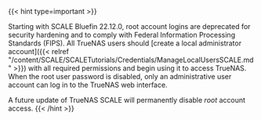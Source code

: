 ---
---

{{< hint type=important >}}

Starting with SCALE Bluefin 22.12.0, root account logins are deprecated for security hardening and to comply with Federal Information Processing Standards (FIPS).
All TrueNAS users should [create a local administrator account]({{< relref "/content/SCALE/SCALETutorials/Credentials/ManageLocalUsersSCALE.md" >}}) with all required permissions and begin using it to access TrueNAS.
When the root user password is disabled, only an administrative user account can log in to the TrueNAS web interface.

A future update of TrueNAS SCALE will permanently disable *root* account access.
{{< /hint >}}